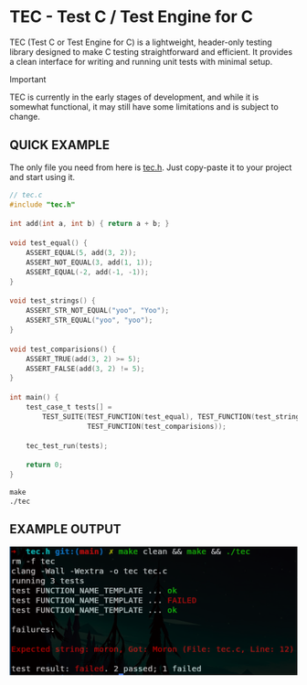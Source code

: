 # TEC - Test C / Test Engine for C
TEC (Test C or Test Engine for C) is a lightweight, header-only testing library
designed to make C testing straightforward and efficient. It provides a clean
interface for writing and running unit tests with minimal setup.

> [!IMPORTANT]
> TEC is currently in the early stages of development, and while it is somewhat
> functional, it may still have some limitations and is subject to change.

## QUICK EXAMPLE
The only file you need from here is
[tec.h](https://github.com/ShashwatAgrawal20/tec.h/blob/main/tec.h). Just
copy-paste it to your project and start using it.
```c
// tec.c
#include "tec.h"

int add(int a, int b) { return a + b; }

void test_equal() {
    ASSERT_EQUAL(5, add(3, 2));
    ASSERT_NOT_EQUAL(3, add(1, 1));
    ASSERT_EQUAL(-2, add(-1, -1));
}

void test_strings() {
    ASSERT_STR_NOT_EQUAL("yoo", "Yoo");
    ASSERT_STR_EQUAL("yoo", "yoo");
}

void test_comparisions() {
    ASSERT_TRUE(add(3, 2) >= 5);
    ASSERT_FALSE(add(3, 2) != 5);
}

int main() {
    test_case_t tests[] =
        TEST_SUITE(TEST_FUNCTION(test_equal), TEST_FUNCTION(test_strings),
                   TEST_FUNCTION(test_comparisions));

    tec_test_run(tests);

    return 0;
}
```
```console
make
./tec
```

## EXAMPLE OUTPUT
![EXAMPLE OUTPUT](./example_output.png)
